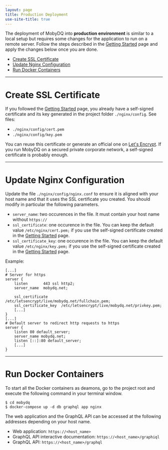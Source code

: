```yaml
---
layout: page
title: Production Deployment
use-site-title: true
---
```


The deployment of MobyDQ into **production environment** is similar to a local setup but requires some changes for the application to run on a remote server. Follow the steps described in the [Getting Started](/mobydq/pages/gettingstarted) page and apply the changes below once you are done.

-   [Create SSL Certificate](#create-ssl-certificate)
-   [Update Nginx Configuration](#update-nginx-configuration)
-   [Run Docker Containers](#run-docker-containers)

---

# Create SSL Certificate

If you followed the [Getting Started](/mobydq/pages/gettingstarted) page, you already have a self-signed certificate and its key generated in the project folder `./nginx/config`. See files:

-   `./nginx/config/cert.pem`
-   `./nginx/config/key.pem`

You can reuse this certificate or generate an official one on [Let's Encrypt](https://letsencrypt.org/). If you run MobyDQ on a secured private corporate network, a self-signed certificate is probably enough.

---

# Update Nginx Configuration

Update the file `./nginx/config/nginx.conf` to ensure it is aligned with your host name and that it uses the SSL certificate you created. You should modify in particular the following parameters.

-   `server_name`: two occurences in the file. It must contain your host name without `https://`
-   `ssl_certificate`: one occurence in the file. You can keep the default value `/etc/nginx/cert.pem;` if you use the self-signed certificate created in the [Getting Started](/mobydq/pages/gettingstarted) page.
-   `ssl_certificate_key`: one occurence in the file. You can keep the default value `/etc/nginx/key.pem;` if you use the self-signed certificate created in the [Getting Started](/mobydq/pages/gettingstarted) page.

Example:

```
[...]
# Server for https
server {
    listen       443 ssl http2;
    server_name  mobydq.net;

    ssl_certificate      /etc/letsencrypt/live/mobydq.net/fullchain.pem;
    ssl_certificate_key  /etc/letsencrypt/live/mobydq.net/privkey.pem;
    [...]
}
[...]
# Default server to redirect http requests to https
server {
    listen 80 default_server;
    server_name mobydq.net;
    listen [::]:80 default_server;
    [...]
}
```

---

# Run Docker Containers

To start all the Docker containers as deamons, go to the project root and execute the following command in your terminal window.

```shell
$ cd mobydq
$ docker-compose up -d db graphql app nginx
```

The web application and the GraphQL API can be accessed at the following addresses depending on your host name.

-   Web application: `https://<host_name>`
-   GraphQL API interactive documentation: `https://<host_name>/graphiql`
-   GraphQL API: `https://<host_name>/graphql`
